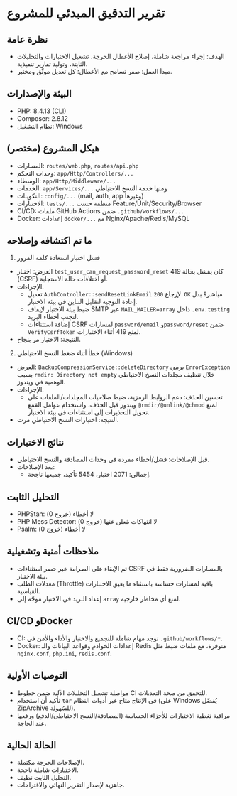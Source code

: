 # تقرير التدقيق المبدئي للمشروع

## نظرة عامة
- الهدف: إجراء مراجعة شاملة، إصلاح الأعطال الحرجة، تشغيل الاختبارات والتحليلات الثابتة، وتوليد تقارير تنفيذية.
- مبدأ العمل: صفر تسامح مع الأعطال؛ كل تعديل موثّق ومختبر.

## البيئة والإصدارات
- PHP: 8.4.13 (CLI)
- Composer: 2.8.12
- نظام التشغيل: Windows

## هيكل المشروع (مختصر)
- المسارات: `routes/web.php`, `routes/api.php`
- وحدات التحكم: `app/Http/Controllers/...`
- الوسطاء: `app/Http/Middleware/...`
- الخدمات: `app/Services/...` ومنها خدمة النسخ الاحتياطي
- التكوينات: `config/...` (mail, auth, app وغيرها)
- الاختبارات: `tests/...` منظمة حسب Feature/Unit/Security/Browser
- CI/CD: ملفات GitHub Actions ضمن `.github/workflows/...`
- Docker: إعدادات `docker/...` مع Nginx/Apache/Redis/MySQL

## ما تم اكتشافه وإصلاحه
1) فشل اختبار استعادة كلمة المرور
- العرض: اختبار `test_user_can_request_password_reset` كان يفشل بحالة 419 (CSRF) أو اختلافات حالة الاستجابة.
- الإجراءات:
  - تعديل `AuthController::sendResetLinkEmail` لإرجاع `200 OK` مباشرةً بدل إعادة التوجيه لتقليل التباين في بيئة الاختبار.
  - ضبط بيئة الاختبار لإيقاف SMTP عبر `MAIL_MAILER=array` داخل `.env.testing` لتجنب أخطاء البريد.
  - إضافة استثناءات CSRF لمسارات `password/email` و`password/reset` ضمن `VerifyCsrfToken` لمنع 419 أثناء الاختبارات.
- النتيجة: الاختبار مر بنجاح.

2) خطأ أثناء ضغط النسخ الاحتياطي (Windows)
- العرض: `BackupCompressionService::deleteDirectory` يرمي `ErrorException` بسبب `rmdir: Directory not empty` خلال تنظيف مجلدات النسخ الاحتياطي الوهمية في ويندوز.
- الإجراءات:
  - تحسين الحذف: دعم الروابط الرمزية، ضبط صلاحيات المجلدات/الملفات على ويندوز قبل الحذف، واستخدام عوامل القمع `@rmdir/@unlink/@chmod` لمنع تحويل التحذيرات إلى استثناءات في بيئة الاختبار.
- النتيجة: اختبارات النسخ الاحتياطي مرت.

## نتائج الاختبارات
- قبل الإصلاحات: فشل/أخطاء مفردة في وحدات المصادقة والنسخ الاحتياطي.
- بعد الإصلاحات:
  - إجمالي: 2071 اختبار، 5454 تأكيد، جميعها ناجحة.

## التحليل الثابت
- PHPStan: لا أخطاء (خروج 0)
- PHP Mess Detector: لا انتهاكات مُعلن عنها (خروج 0)
- Psalm: لا أخطاء (خروج 0)

## ملاحظات أمنية وتشغيلية
- تم الإبقاء على الصرامة عبر حصر استثناءات CSRF بالمسارات الضرورية فقط في بيئة الاختبار.
- معدلات الطلب (Throttle) باقية لمسارات حساسة باستثناء ما يعيق الاختبارات القياسية.
- إعداد البريد في الاختبار موجّه إلى `array` لمنع أي مخاطر خارجية.

## CI/CD وDocker
- CI: توجد مهام شاملة للتجميع والاختبار والأداء والأمن في `.github/workflows/*`.
- Docker: إعدادات الخوادم وقواعد البيانات والـ Redis متوفرة، مع ملفات ضبط مثل `nginx.conf`, `php.ini`, `redis.conf`.

## التوصيات الأولية
- مواصلة تشغيل التحليلات الآلية ضمن خطوط CI للتحقق من صحة التعديلات.
- تأكيد أن استخدام `tar` في الإنتاج متاح عبر أدوات النظام (على Windows يُفضّل ZipArchive للسُهولة).
- مراقبة تغطية الاختبارات للأجزاء الحساسة (المصادقة/النسخ الاحتياطي/الدفع) ورفعها عند الحاجة.

## الحالة الحالية
- الإصلاحات الحرجة مكتملة.
- الاختبارات شاملة ناجحة.
- التحليل الثابت نظيف.
- جاهزية لإصدار التقرير النهائي والاقتراحات.

